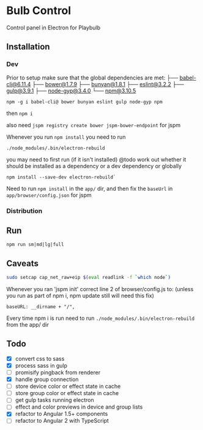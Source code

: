# Bulb Control

Control panel in Electron for Playbulb

## Installation


### Dev

Prior to setup make sure that the global dependencies are met:
├── babel-cli@6.11.4
├── bower@1.7.9
├── bunyan@1.8.1
├── eslint@3.2.2
├── gulp@3.9.1
├── node-gyp@3.4.0
└── npm@3.10.5

```
npm -g i babel-cli@ bower bunyan eslint gulp node-gyp npm
```

then `npm i`

also need `jspm registry create bower jspm-bower-endpoint` for jspm 

Whenever you run `npm install` you need to run
```
./node_modules/.bin/electron-rebuild
```
you may need to first run (if it isn't installed)
@todo work out whether it should be installed as a dependency or a dev dependency or globally 
```
npm install --save-dev electron-rebuild`
```

Need to run `npm install` in the `app/` dir, and then fix the `baseUrl` in `app/browser/config.json` for jspm

### Distribution

## Run 

```
npm run sm|md|lg|full
```

## Caveats

```sh
sudo setcap cap_net_raw+eip $(eval readlink -f `which node`)
```

Whenever you ran 'jspm init' correct line 2 of browser/config.js to: (unless you run as part of npm i, npm update still will need this fix)

```
baseURL: __dirname + "/",
```

Every time npm i is run need to run `./node_modules/.bin/electron-rebuild` from the app/ dir






## Todo
- [x] convert css to sass
- [x] process sass in gulp
- [ ] promisify pingback from renderer
- [x] handle group connection 
- [ ] store device color or effect state in cache
- [ ] store group color or effect state in cache
- [ ] get gulp tasks running electron
- [ ] effect and color previews in device and group lists
- [x] refactor to Angular 1.5+ components
- [ ] refactor to Angular 2 with TypeScript
